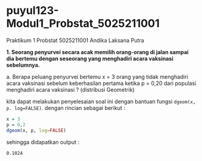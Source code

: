 # puyul123-Modul1_Probstat_5025211001
Praktikum 1 Probstat 5025211001 Andika Laksana Putra

**1. Seorang penyurvei secara acak memilih orang-orang di jalan sampai dia bertemu dengan seseorang yang menghadiri acara vaksinasi sebelumnya.** 

a. Berapa peluang penyurvei bertemu x = 3 orang yang tidak menghadiri acara vaksinasi  sebelum keberhasilan pertama ketika p = 0,20 dari populasi menghadiri acara vaksinasi ? (distribusi Geometrik)

kita dapat melakukan penyelesaian soal ini dengan bantuan fungsi `dgeom(x, p. log=FALSE)`. dengan rincian sebagai berikut :
```R
x = 3
p = 0,2
dgeom(x, p, log=FALSE)
```
sehingga didapatkan output :
```
0.1024
``` 